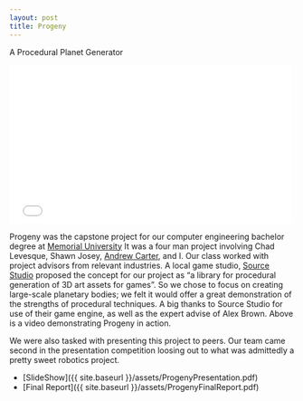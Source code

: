 ```yaml
---
layout: post
title: Progeny
---
```


A Procedural Planet Generator

<iframe src="//player.vimeo.com/video/66109577?color=3399cc" width="500" height="281" frameborder="0" webkitallowfullscreen mozallowfullscreen allowfullscreen>
</iframe>

Progeny was the capstone project for our computer engineering bachelor degree at
[Memorial University](http://www.mun.ca/) 
It was a four man project involving Chad Levesque, Shawn Josey,
[Andrew Carter](http://www.andrewjonascarter.com), 
and I. Our class worked with project advisors from relevant industries. A local game studio, 
[Source Studio](https://twitter.com/SourceStudio) 
proposed the concept for our project as “a library for procedural generation of 3D art assets for 
games”. So we chose to focus on creating large-scale planetary bodies; we felt it would offer a 
great demonstration of the strengths of procedural techniques. A big thanks to Source Studio for 
use of their game engine, as well as the expert advise of Alex Brown. Above is a video demonstrating 
Progeny in action.

We were also tasked with presenting this project to peers. Our team came second in the presentation 
competition loosing out to what was admittedly a pretty sweet robotics project.

* [SlideShow]({{ site.baseurl }}/assets/ProgenyPresentation.pdf)
* [Final Report]({{ site.baseurl }}/assets/ProgenyFinalReport.pdf)
